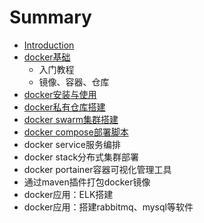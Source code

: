 # Summary

* [Introduction](README.md)
* [docker基础](dockerji-chu.md)
  * 入门教程
  * 镜像、容器、仓库
* [docker安装与使用](dockeran-zhuang-yu-shi-yong.md)
* [docker私有仓库搭建](dockersi-you-cang-ku-da-jian.md)
* [docker swarm集群搭建](docker-swarmji-qun-da-jian.md)
* [docker compose部署脚本](docker-composebu-shu-jiao-ben.md)
* docker service服务编排
* docker stack分布式集群部署
* docker portainer容器可视化管理工具
* 通过maven插件打包docker镜像
* docker应用：ELK搭建
* docker应用：搭建rabbitmq、mysql等软件

